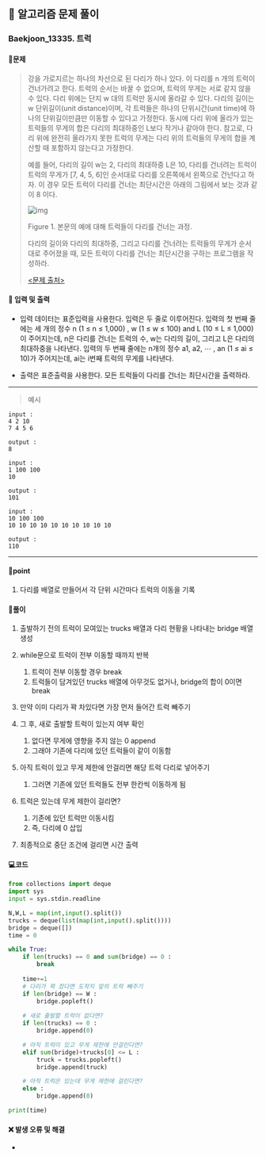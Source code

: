 ## 🐌 알고리즘 문제 풀이

### Baekjoon_13335. 트럭

#### 📒문제

> 강을 가로지르는 하나의 차선으로 된 다리가 하나 있다. 이 다리를 n 개의 트럭이 건너가려고 한다. 트럭의 순서는 바꿀 수 없으며, 트럭의 무게는 서로 같지 않을 수 있다. 다리 위에는 단지 w 대의 트럭만 동시에 올라갈 수 있다. 다리의 길이는 w 단위길이(unit distance)이며, 각 트럭들은 하나의 단위시간(unit time)에 하나의 단위길이만큼만 이동할 수 있다고 가정한다. 동시에 다리 위에 올라가 있는 트럭들의 무게의 합은 다리의 최대하중인 L보다 작거나 같아야 한다. 참고로, 다리 위에 완전히 올라가지 못한 트럭의 무게는 다리 위의 트럭들의 무게의 합을 계산할 때 포함하지 않는다고 가정한다.
>
> 예를 들어, 다리의 길이 w는 2, 다리의 최대하중 L은 10, 다리를 건너려는 트럭이 트럭의 무게가 [7, 4, 5, 6]인 순서대로 다리를 오른쪽에서 왼쪽으로 건넌다고 하자. 이 경우 모든 트럭이 다리를 건너는 최단시간은 아래의 그림에서 보는 것과 같이 8 이다.
>
> ![img](https://onlinejudgeimages.s3-ap-northeast-1.amazonaws.com/problem/13335/1.png)
>
> Figure 1. 본문의 예에 대해 트럭들이 다리를 건너는 과정.
>
> 다리의 길이와 다리의 최대하중, 그리고 다리를 건너려는 트럭들의 무게가 순서대로 주어졌을 때, 모든 트럭이 다리를 건너는 최단시간을 구하는 프로그램을 작성하라.
>
> [<문제 출처>](https://www.acmicpc.net/problem/13335)



#### :pushpin: 입력 및 출력

- 입력 데이터는 표준입력을 사용한다. 입력은 두 줄로 이루어진다. 입력의 첫 번째 줄에는 세 개의 정수 n (1 ≤ n ≤ 1,000) , w (1 ≤ w ≤ 100) and L (10 ≤ L ≤ 1,000)이 주어지는데, n은 다리를 건너는 트럭의 수, w는 다리의 길이, 그리고 L은 다리의 최대하중을 나타낸다. 입력의 두 번째 줄에는 n개의 정수 a1, a2, ⋯ , an (1 ≤ ai ≤ 10)가 주어지는데, ai는 i번째 트럭의 무게를 나타낸다.

- 출력은 표준출력을 사용한다. 모든 트럭들이 다리를 건너는 최단시간을 출력하라.


---

> 예시

```
input :
4 2 10
7 4 5 6

output :
8

input :
1 100 100
10

output :
101

input :
10 100 100
10 10 10 10 10 10 10 10 10 10

output :
110
```

----


#### 🚀point

1. 다리를 배열로 만들어서 각 단위 시간마다 트럭의 이동을 기록



#### 🔎풀이

1.  출발하기 전의 트럭이 모여있는 trucks 배열과 다리 현황을 나타내는 bridge 배열 생성
1.  while문으로 트럭이 전부 이동할 때까지 반복
    1.  트럭이 전부 이동할 경우 break
    1.  트럭들이 담겨있던 trucks 배열에 아무것도 없거나, bridge의 합이 0이면 break

1.  만약 이미 다리가 꽉 차있다면 가장 먼저 들어간 트럭 빼주기
1.  그 후, 새로 출발할 트럭이 있는지 여부 확인
    1.  없다면 무게에 영향을 주지 않는 0 append
    1.  그래야 기존에 다리에 있던 트럭들이 같이 이동함

1.  아직 트럭이 있고 무게 제한에 안걸리면 해당 트럭 다리로 넣어주기
    1.  그러면 기존에 있던 트럭들도 전부 한칸씩 이동하게 됨

1.  트럭은 있는데 무게 제한이 걸리면?
    1.  기존에 있던 트럭만 이동시킴
    1.  즉, 다리에 0 삽입

1.  최종적으로 중단 조건에 걸리면 시간 출력

#### 💻코드

```python
from collections import deque
import sys
input = sys.stdin.readline

N,W,L = map(int,input().split())
trucks = deque(list(map(int,input().split())))
bridge = deque([])
time = 0

while True:
    if len(trucks) == 0 and sum(bridge) == 0 :
        break
        
    time+=1
    # 다리가 꽉 찼다면 도착지 앞의 트럭 빼주기
    if len(bridge) == W :
        bridge.popleft()
        
    # 새로 출발할 트럭이 없다면?
    if len(trucks) == 0 :
        bridge.append(0)

    # 아직 트럭이 있고 무게 제한에 안걸린다면?
    elif sum(bridge)+trucks[0] <= L :
        truck = trucks.popleft()
        bridge.append(truck)

    # 아직 트럭은 있는데 무게 제한에 걸린다면?
    else :
        bridge.append(0)

print(time)
```



#### ❌ 발생 오류 및 해결

- 
